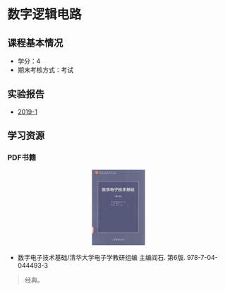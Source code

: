 # 数字逻辑电路

## 课程基本情况

- 学分：4
- 期末考核方式：考试

## 实验报告

- [2019-1](./2019-1.docx)

## 学习资源

### PDF书籍

<center>
    <a href="https://bookos-z1.org/book/14037968/797f47"><img src="../images/数字电子技术基础-阎石.jpg" width = 120></a>
</center>

- 数字电子技术基础/清华大学电子学教研组编 主编阎石. 第6版. 978-7-04-044493-3
>经典。






